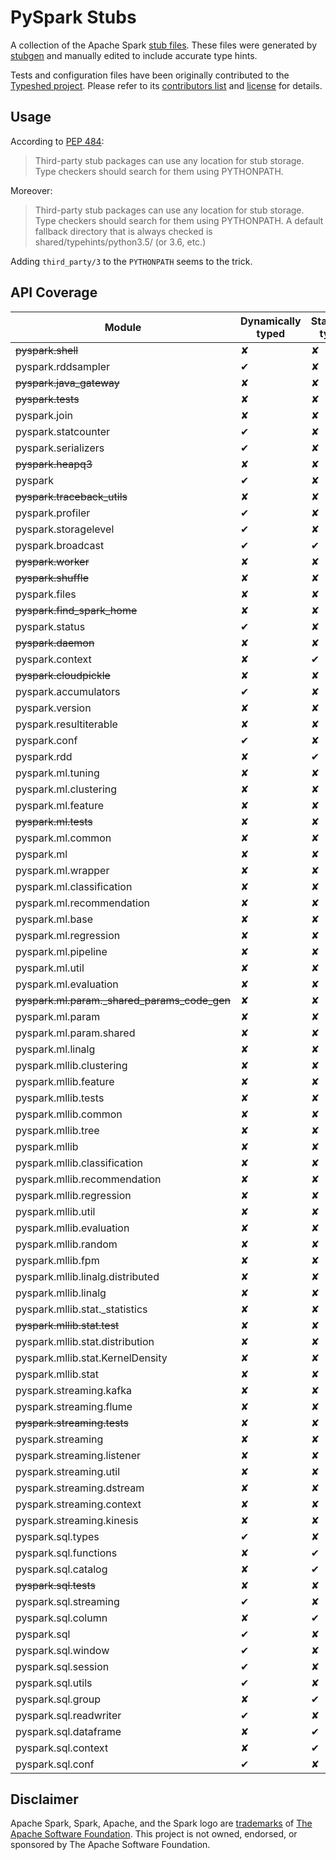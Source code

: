 # PySpark Stubs

A collection of the Apache Spark [stub files](https://www.python.org/dev/peps/pep-0484/#stub-files). These files were generated by [stubgen](https://github.com/python/mypy/blob/master/mypy/stubgen.py) and manually edited to include accurate type hints.

Tests and configuration files have been originally contributed to the [Typeshed project](https://github.com/python/typeshed/). Please refer to its [contributors list](https://github.com/python/typeshed/graphs/contributors) and [license](https://github.com/python/typeshed/blob/master/LICENSE) for details.


## Usage

According to [PEP 484](https://www.python.org/dev/peps/pep-0484/#storing-and-distributing-stub-files): 

> Third-party stub packages can use any location for stub storage. Type checkers should search for them using PYTHONPATH. 

Moreover:

> Third-party stub packages can use any location for stub storage. Type checkers should search for them using PYTHONPATH. A default fallback directory that is always checked is shared/typehints/python3.5/ (or 3.6, etc.)

Adding `third_party/3` to the `PYTHONPATH` seems to the trick.

## API Coverage

| Module                                             | Dynamically typed | Statically typed | Notes            |
|----------------------------------------------------|-------------------|------------------|------------------|
| <s>pyspark.shell</s>                               | ✘                 | ✘                | Internal         |
| pyspark.rddsampler                                 | ✔                 | ✘                |                  |
| <s>pyspark.java\_gateway</s>                       | ✘                 | ✘                | Internal         |
| <s>pyspark.tests</s>                               | ✘                 | ✘                | Tests            |
| pyspark.join                                       | ✘                 | ✘                |                  |
| pyspark.statcounter                                | ✔                 | ✘                |                  |
| pyspark.serializers                                | ✔                 | ✘                |                  |
| <s>pyspark.heapq3</s>                              | ✘                 | ✘                | Internal         |
| pyspark                                            | ✔                 | ✘                |                  |
| <s>pyspark.traceback\_utils</s>                    | ✘                 | ✘                | Internal         |
| pyspark.profiler                                   | ✔                 | ✘                |                  |
| pyspark.storagelevel                               | ✔                 | ✘                |                  |
| pyspark.broadcast                                  | ✔                 | ✔                | Mixed            |
| <s>pyspark.worker</s>                              | ✘                 | ✘                | Internal         |
| <s>pyspark.shuffle</s>                             | ✘                 | ✘                | Internal         |
| pyspark.files                                      | ✘                 | ✘                |                  |
| <s>pyspark.find\_spark\_home</s>                   | ✘                 | ✘                | Internal         |
| pyspark.status                                     | ✔                 | ✘                |                  |
| <s>pyspark.daemon</s>                              | ✘                 | ✘                | Internal         |
| pyspark.context                                    | ✘                 | ✔                |                  |
| <s>pyspark.cloudpickle</s>                         | ✘                 | ✘                | Internal         |
| pyspark.accumulators                               | ✔                 | ✘                |                  |
| pyspark.version                                    | ✘                 | ✘                |                  |
| pyspark.resultiterable                             | ✘                 | ✘                |                  |
| pyspark.conf                                       | ✔                 | ✘                |                  |
| pyspark.rdd                                        | ✘                 | ✔                |                  |
| pyspark.ml.tuning                                  | ✘                 | ✘                |                  |
| pyspark.ml.clustering                              | ✘                 | ✘                |                  |
| pyspark.ml.feature                                 | ✘                 | ✘                |                  |
| <s>pyspark.ml.tests</s>                            | ✘                 | ✘                | Tests            |
| pyspark.ml.common                                  | ✘                 | ✘                |                  |
| pyspark.ml                                         | ✘                 | ✘                |                  |
| pyspark.ml.wrapper                                 | ✘                 | ✘                |                  |
| pyspark.ml.classification                          | ✘                 | ✘                |                  |
| pyspark.ml.recommendation                          | ✘                 | ✘                |                  |
| pyspark.ml.base                                    | ✘                 | ✘                |                  |
| pyspark.ml.regression                              | ✘                 | ✘                |                  |
| pyspark.ml.pipeline                                | ✘                 | ✘                |                  |
| pyspark.ml.util                                    | ✘                 | ✘                |                  |
| pyspark.ml.evaluation                              | ✘                 | ✘                |                  |
| <s>pyspark.ml.param._shared_params\_code\_gen</s>  | ✘                 | ✘                | Internal         |
| pyspark.ml.param                                   | ✘                 | ✘                |                  |
| pyspark.ml.param.shared                            | ✘                 | ✘                |                  |
| pyspark.ml.linalg                                  | ✘                 | ✘                |                  |
| pyspark.mllib.clustering                           | ✘                 | ✘                |                  |
| pyspark.mllib.feature                              | ✘                 | ✘                |                  |
| pyspark.mllib.tests                                | ✘                 | ✘                |                  |
| pyspark.mllib.common                               | ✘                 | ✘                |                  |
| pyspark.mllib.tree                                 | ✘                 | ✘                |                  |
| pyspark.mllib                                      | ✘                 | ✘                |                  |
| pyspark.mllib.classification                       | ✘                 | ✘                |                  |
| pyspark.mllib.recommendation                       | ✘                 | ✘                |                  |
| pyspark.mllib.regression                           | ✘                 | ✘                |                  |
| pyspark.mllib.util                                 | ✘                 | ✘                |                  |
| pyspark.mllib.evaluation                           | ✘                 | ✘                |                  |
| pyspark.mllib.random                               | ✘                 | ✘                |                  |
| pyspark.mllib.fpm                                  | ✘                 | ✘                |                  |
| pyspark.mllib.linalg.distributed                   | ✘                 | ✘                |                  |
| pyspark.mllib.linalg                               | ✘                 | ✘                |                  |
| pyspark.mllib.stat._statistics                     | ✘                 | ✘                |                  |
| <s>pyspark.mllib.stat.test</s>                     | ✘                 | ✘                | Tests            |
| pyspark.mllib.stat.distribution                    | ✘                 | ✘                |                  |
| pyspark.mllib.stat.KernelDensity                   | ✘                 | ✘                |                  |
| pyspark.mllib.stat                                 | ✘                 | ✘                |                  |
| pyspark.streaming.kafka                            | ✘                 | ✘                |                  |
| pyspark.streaming.flume                            | ✘                 | ✘                |                  |
| <s>pyspark.streaming.tests</s>                     | ✘                 | ✘                | Tests            |
| pyspark.streaming                                  | ✘                 | ✘                |                  |
| pyspark.streaming.listener                         | ✘                 | ✘                |                  |
| pyspark.streaming.util                             | ✘                 | ✘                |                  |
| pyspark.streaming.dstream                          | ✘                 | ✘                |                  |
| pyspark.streaming.context                          | ✘                 | ✘                |                  |
| pyspark.streaming.kinesis                          | ✘                 | ✘                |                  |
| pyspark.sql.types                                  | ✔                 | ✘                |                  |
| pyspark.sql.functions                              | ✘                 | ✔                |                  |
| pyspark.sql.catalog                                | ✘                 | ✔                |                  |
| <s>pyspark.sql.tests</s>                           | ✘                 | ✘                | Tests            |
| pyspark.sql.streaming                              | ✔                 | ✘                |                  |
| pyspark.sql.column                                 | ✘                 | ✔                |                  |
| pyspark.sql                                        | ✔                 | ✘                |                  |
| pyspark.sql.window                                 | ✔                 | ✘                |                  |
| pyspark.sql.session                                | ✔                 | ✘                |                  |
| pyspark.sql.utils                                  | ✔                 | ✘                |                  |
| pyspark.sql.group                                  | ✘                 | ✔                |                  |
| pyspark.sql.readwriter                             | ✔                 | ✘                |                  |
| pyspark.sql.dataframe                              | ✘                 | ✔                |                  |
| pyspark.sql.context                                | ✘                 | ✔                |                  |
| pyspark.sql.conf                                   | ✔                 | ✘                |                  |


## Disclaimer

Apache Spark, Spark, Apache, and the Spark logo are <a href="https://www.apache.org/foundation/marks/">trademarks</a> of
  <a href="http://www.apache.org">The Apache Software Foundation</a>. This project is not owned, endorsed, or sponsored by The Apache Software Foundation.
